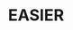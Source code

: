 ---
layout: publication
title: EASIER
description: Developed emotion and incremental action recognition methods for child-robot interaction
redirect: https://www.project-easier.eu/
img: assets/img/research_projects/easier.jpg
importance: 1
category: work
---